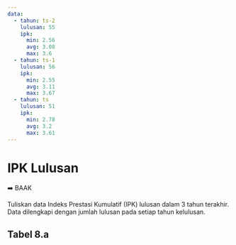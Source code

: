 ```yaml
---
data:
  - tahun: ts-2
    lulusan: 55
    ipk:
      min: 2.56
      avg: 3.08
      max: 3.6
  - tahun: ts-1
    lulusan: 56
    ipk:
      min: 2.55
      avg: 3.11
      max: 3.67
  - tahun: ts
    lulusan: 51
    ipk:
      min: 2.78
      avg: 3.2
      max: 3.61
---
```


<script setup>
import { useData } from "vitepress"
import Tabel from '../components/tabel-8a.vue'

const { frontmatter } = useData()
</script>

# IPK Lulusan

➡️ BAAK

Tuliskan data Indeks Prestasi Kumulatif (IPK) lulusan dalam 3 tahun terakhir. Data dilengkapi dengan jumlah lulusan pada setiap tahun kelulusan.

## Tabel 8.a

<Tabel :data="frontmatter.data" />
